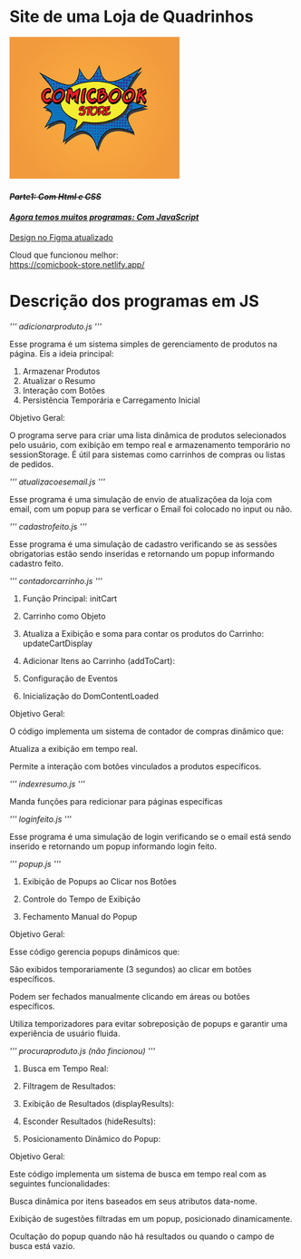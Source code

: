 # Site de uma Loja de Quadrinhos

<img width="300px" height="250px" src="assets/logo.jpg"/>

<s>

#### **_Parte1: Com Html e CSS_**

</s>

<u>

#### **_Agora temos muitos programas: Com JavaScript_**

[Design no Figma atualizado](https://www.figma.com/design/OKRCQhZmaMFCgiEUzqGZlQ/ProjetoWeb2_Design?node-id=0-1&node-type=canvas&t=TKM1ahAVRj4GyLsj-0)

</u>

Cloud que funcionou melhor:<br>
<u>
https://comicbook-store.netlify.app/
</u>

# Descrição dos programas em JS

*'''
adicionarproduto.js
'''*

Esse programa é um sistema simples de gerenciamento de produtos na página. Eis a ideia principal:

1. Armazenar Produtos
2. Atualizar o Resumo
3. Interação com Botões
4. Persistência Temporária e Carregamento Inicial

Objetivo Geral:

O programa serve para criar uma lista dinâmica de produtos selecionados pelo usuário, com exibição em tempo real e armazenamento temporário no sessionStorage. É útil para sistemas como carrinhos de compras ou listas de pedidos.

*'''
atualizacoesemail.js
'''*

Esse programa é uma simulação de envio de atualizaçõea da loja com email, com um popup para se verficar o Email foi colocado no input
ou não.

*'''
cadastrofeito.js
'''*

Esse programa é uma simulação de cadastro verificando se as sessões obrigatorias estão sendo inseridas e retornando um popup informando cadastro feito.

*'''
contadorcarrinho.js
'''*


1. Função Principal: initCart

2. Carrinho como Objeto

3. Atualiza a Exibição e soma para contar os produtos do Carrinho: updateCartDisplay

4. Adicionar Itens ao Carrinho (addToCart):

5. Configuração de Eventos

6. Inicialização do DomContentLoaded

Objetivo Geral:

O código implementa um sistema de contador de compras dinâmico que:

Atualiza a exibição em tempo real.

Permite a interação com botões vinculados a produtos específicos.


*'''
indexresumo.js
'''*

Manda funções para redicionar para páginas específicas

*'''
loginfeito.js
'''*

Esse programa é uma simulação de login verificando se o email está sendo inserido e retornando um popup informando login feito.

*'''
popup.js
'''*

1. Exibição de Popups ao Clicar nos Botões

2. Controle do Tempo de Exibição

3. Fechamento Manual do Popup

Objetivo Geral:

Esse código gerencia popups dinâmicos que:

São exibidos temporariamente (3 segundos) ao clicar em botões específicos.

Podem ser fechados manualmente clicando em áreas ou botões específicos.

Utiliza temporizadores para evitar sobreposição de popups e garantir uma experiência de usuário fluida.

*'''
procuraproduto.js (não fincionou)
'''*

1. Busca em Tempo Real:

2. Filtragem de Resultados:

3. Exibição de Resultados (displayResults):

4. Esconder Resultados (hideResults):

5. Posicionamento Dinâmico do Popup:

Objetivo Geral:

Este código implementa um sistema de busca em tempo real com as seguintes funcionalidades:

Busca dinâmica por itens baseados em seus atributos data-nome.

Exibição de sugestões filtradas em um popup, posicionado dinamicamente.

Ocultação do popup quando não há resultados ou quando o campo de busca está vazio.







